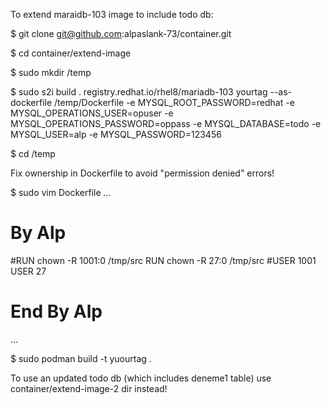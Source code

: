 To extend maraidb-103 image to include todo db:

$ git clone git@github.com:alpaslank-73/container.git

$ cd container/extend-image

$ sudo mkdir /temp

$ sudo s2i build . registry.redhat.io/rhel8/mariadb-103 yourtag --as-dockerfile /temp/Dockerfile -e MYSQL_ROOT_PASSWORD=redhat -e MYSQL_OPERATIONS_USER=opuser -e MYSQL_OPERATIONS_PASSWORD=oppass -e MYSQL_DATABASE=todo -e MYSQL_USER=alp -e MYSQL_PASSWORD=123456

$ cd /temp

Fix ownership in Dockerfile to avoid "permission denied" errors!

$ sudo vim Dockerfile
...
# By Alp
#RUN chown -R 1001:0 /tmp/src
RUN chown -R 27:0 /tmp/src
#USER 1001
USER 27
# End By Alp
...

$ sudo podman build -t yuourtag .


To use an updated todo db (which includes deneme1 table) use container/extend-image-2 dir instead! 
